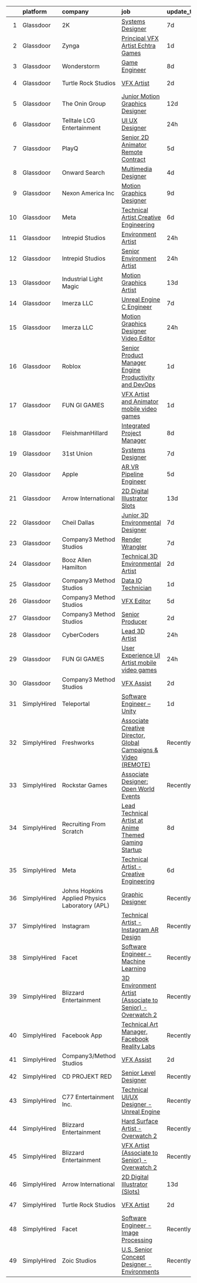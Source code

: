 

|    | platform    | company                                        | job                                                                                                                                                                                                                                                                                                                                                                                                                                                                                                                                                                                                                                                                                                                                                                                                                                                                                                                                                                                                                                                                                                                                                                                                                                                                                                                                                                                                                                                                         | update_time   | location                 |
|---:|:------------|:-----------------------------------------------|:----------------------------------------------------------------------------------------------------------------------------------------------------------------------------------------------------------------------------------------------------------------------------------------------------------------------------------------------------------------------------------------------------------------------------------------------------------------------------------------------------------------------------------------------------------------------------------------------------------------------------------------------------------------------------------------------------------------------------------------------------------------------------------------------------------------------------------------------------------------------------------------------------------------------------------------------------------------------------------------------------------------------------------------------------------------------------------------------------------------------------------------------------------------------------------------------------------------------------------------------------------------------------------------------------------------------------------------------------------------------------------------------------------------------------------------------------------------------------|:--------------|:-------------------------|
|  1 | Glassdoor   | 2K                                             | [Systems Designer](https://www.glassdoor.com/partner/jobListing.htm?pos=120&ao=1136043&s=58&guid=00000182afc3575c84f4cecb715b265b&src=GD_JOB_AD&t=SR&vt=w&ea=1&cs=1_c923e88a&cb=1660806191333&jobListingId=1008065562153&jrtk=3-0-1gans6ltjgrh9801-1gans6lu9ghrk801-b7b75e0972eae086-)                                                                                                                                                                                                                                                                                                                                                                                                                                                                                                                                                                                                                                                                                                                                                                                                                                                                                                                                                                                                                                                                                                                                                                                      | 7d            | San Mateo, CA            |
|  2 | Glassdoor   | Zynga                                          | [Principal VFX Artist   Echtra Games](https://www.glassdoor.com/partner/jobListing.htm?pos=112&ao=1136043&s=58&guid=00000182afc3575c84f4cecb715b265b&src=GD_JOB_AD&t=SR&vt=w&cs=1_22da9418&cb=1660806191330&jobListingId=1008075023804&jrtk=3-0-1gans6ltjgrh9801-1gans6lu9ghrk801-17d460c6f555c914-)                                                                                                                                                                                                                                                                                                                                                                                                                                                                                                                                                                                                                                                                                                                                                                                                                                                                                                                                                                                                                                                                                                                                                                        | 1d            | San Francisco, CA        |
|  3 | Glassdoor   | Wonderstorm                                    | [Game Engineer](https://www.glassdoor.com/partner/jobListing.htm?pos=128&ao=1136043&s=58&guid=00000182afc3575c84f4cecb715b265b&src=GD_JOB_AD&t=SR&vt=w&ea=1&cs=1_102ffde1&cb=1660806191335&jobListingId=1008063174389&jrtk=3-0-1gans6ltjgrh9801-1gans6lu9ghrk801-668657c57190f7bc-)                                                                                                                                                                                                                                                                                                                                                                                                                                                                                                                                                                                                                                                                                                                                                                                                                                                                                                                                                                                                                                                                                                                                                                                         | 8d            | Los Angeles, CA          |
|  4 | Glassdoor   | Turtle Rock Studios                            | [VFX Artist](https://www.glassdoor.com/partner/jobListing.htm?pos=111&ao=1136043&s=58&guid=00000182afc3575c84f4cecb715b265b&src=GD_JOB_AD&t=SR&vt=w&ea=1&cs=1_bb5e89ff&cb=1660806191330&jobListingId=1008072456026&jrtk=3-0-1gans6ltjgrh9801-1gans6lu9ghrk801-57d03678a461bf3d-)                                                                                                                                                                                                                                                                                                                                                                                                                                                                                                                                                                                                                                                                                                                                                                                                                                                                                                                                                                                                                                                                                                                                                                                            | 2d            | Lake Forest, CA          |
|  5 | Glassdoor   | The Onin Group                                 | [Junior Motion Graphics Designer](https://www.glassdoor.com/partner/jobListing.htm?pos=117&ao=1136043&s=58&guid=00000182afc3575c84f4cecb715b265b&src=GD_JOB_AD&t=SR&vt=w&ea=1&cs=1_7a004267&cb=1660806191333&jobListingId=1008056494956&jrtk=3-0-1gans6ltjgrh9801-1gans6lu9ghrk801-3b5c0a727db26ed9-)                                                                                                                                                                                                                                                                                                                                                                                                                                                                                                                                                                                                                                                                                                                                                                                                                                                                                                                                                                                                                                                                                                                                                                       | 12d           | Birmingham, AL           |
|  6 | Glassdoor   | Telltale   LCG Entertainment                   | [UI UX Designer](https://www.glassdoor.com/partner/jobListing.htm?pos=106&ao=1136043&s=58&guid=00000182afc3575c84f4cecb715b265b&src=GD_JOB_AD&t=SR&vt=w&ea=1&cs=1_d7d13854&cb=1660806191330&jobListingId=1008077348225&jrtk=3-0-1gans6ltjgrh9801-1gans6lu9ghrk801-d5910ed26c772035-)                                                                                                                                                                                                                                                                                                                                                                                                                                                                                                                                                                                                                                                                                                                                                                                                                                                                                                                                                                                                                                                                                                                                                                                        | 24h           | California               |
|  7 | Glassdoor   | PlayQ                                          | [Senior 2D Animator  Remote Contract ](https://www.glassdoor.com/partner/jobListing.htm?pos=126&ao=1136043&s=58&guid=00000182afc3575c84f4cecb715b265b&src=GD_JOB_AD&t=SR&vt=w&cs=1_8109085e&cb=1660806191335&jobListingId=1008069187269&jrtk=3-0-1gans6ltjgrh9801-1gans6lu9ghrk801-c36762c0bb91b9b0-)                                                                                                                                                                                                                                                                                                                                                                                                                                                                                                                                                                                                                                                                                                                                                                                                                                                                                                                                                                                                                                                                                                                                                                       | 5d            | Santa Monica, CA         |
|  8 | Glassdoor   | Onward Search                                  | [Multimedia Designer](https://www.glassdoor.com/partner/jobListing.htm?pos=103&ao=1110586&s=58&guid=00000182afc3575c84f4cecb715b265b&src=GD_JOB_AD&t=SR&vt=w&cs=1_872969ef&cb=1660806191329&jobListingId=1008069681768&cpc=451933188B21919D&jrtk=3-0-1gans6ltjgrh9801-1gans6lu9ghrk801-2d640572d98285ba--6NYlbfkN0B7YoEZZ2QAGDyEGGmBPAUWSHc1Mt3sMCn9FehKcWA3w0R0aH9tn_iPRcrT6N-MqNTmcJl1DGypGoLqyk3sPT4ZMdm2j0oFgF-VVNoKfFKYLre8WiRW1sp-lEyaK-hfZsNoW3GVhrya3sx2siXYusC84VllIXH1IgZ6OxaN7s5xvkJzumB-hIlfudCu8YpfcVWugJ7OUkb407QzaTFgAi0zRW4vHaDbfpwmfJ4-0ThhppfthOrHkBtMpSFJ9-pWYwASGBD9HBhbpgCIx1hPwWQAyce3a2kYrk4tNzA7C_qmRGwqGpfQq7bzsY87mJzDRV0TEVhp5Q23eUKdX7XMU1imzqrBVKqoV3oMkzXz-31Qj7YCmIYC3vfSwdJeNL-b2zLw6Xfx0UPDNqREcui6y9iI8vlkDec4jM1Erbjm1mmVduYaGwoqaIsI5YuvjWPKfTc_27bjIOYTi3k5xT1ur-r-ZlU2B_eljLhzwSUr5s0alCa9FpDmCiw9tGfpbRaWoTUFPCAVM44v1hCMRqi_QCUej1j9dYzVGC_koD0Ak2gXlhMtSImYfPbqfDlqorSE7Z9M08XIZQjwpJx7Gf9rmmL9dWWYGzWu8Z850CjCMT7horps9oyIbH7Jt6X1k9eCOfQB_7sni77Vj7lnXST86d-H1Svic1hKznWwjGmooftniz4LuIwD8ufvXBBjaVJRcTyij6XzuwhBXWSf6OKlXosEnYMFL79WwfECB9F_e8B47_4U2z6XCthF01h8uqIAfeAxkB1EpJyZY_ARnIIEdIFAArvn94I4Euq2w2LyMwvRDrf-XFlBKDsAErwsggknbFtN31Y2lnJyyVAIHn70Fqimi0Kzh9AAEtBSHvLhcTzD4JWW41DC3IWHs1kbCK14LcazFSEFsU0cWEYdMaxTXrDz-hdDIIDVgQ0bWdQrDQcITt_5jThDy1m5bCFLm1jSRzQH95Sq-LycR4RYuC0u8bjXH718C-f4q-ibh5tvIuNrCeofVjsG8d1I)                                                                                                   | 4d            | Springfield, MA          |
|  9 | Glassdoor   | Nexon America Inc                              | [Motion Graphics Designer](https://www.glassdoor.com/partner/jobListing.htm?pos=121&ao=1136043&s=58&guid=00000182afc3575c84f4cecb715b265b&src=GD_JOB_AD&t=SR&vt=w&ea=1&cs=1_012eca44&cb=1660806191333&jobListingId=1008061552056&jrtk=3-0-1gans6ltjgrh9801-1gans6lu9ghrk801-b216ac2c52511ce2-)                                                                                                                                                                                                                                                                                                                                                                                                                                                                                                                                                                                                                                                                                                                                                                                                                                                                                                                                                                                                                                                                                                                                                                              | 9d            | El Segundo, CA           |
| 10 | Glassdoor   | Meta                                           | [Technical Artist   Creative Engineering](https://www.glassdoor.com/partner/jobListing.htm?pos=101&ao=1110586&s=58&guid=00000182afc3575c84f4cecb715b265b&src=GD_JOB_AD&t=SR&vt=w&cs=1_e7897b3e&cb=1660806191329&jobListingId=1008067771030&cpc=26740BCDE5E48596&jrtk=3-0-1gans6ltjgrh9801-1gans6lu9ghrk801-1da363b5fdcfe69b--6NYlbfkN0DYl4UJW4r1Vl7FEn6T9F-rD9lpC-0oMJVSiWjK_MGUd8e8cHXcpv6KPyjLHZEfqkU_XyKy2aMazqvwtb4jLXqdrJDgWqRMdZzDm3QnlMP6SY4uOwq4hh6l7Ys33tkNGRVhftqYXq-Cp0a8WihaWmhXsxwvVili8y6RJmZdNTLKL41ELPZJd4GT5t36KbP6OX5MRYQsOPQn_rm1aQkZdeMm2CFpHWZJYlDAhNtQ6RLYqc6EuNtXfD-cWDPRiyggOKHRoxYJBwoXbngs-iuaWmW6cY0XcFaCMb7e0EIyzh31A8ZpRDpL7eUlyXjKfe7hnxrOWck0IXV_MIIx7zcREQNuK9QohT-tDHkKQHMw9T_HRa5CvZZN-439av65Uc8vsuVd9UrmyZZoSbmfyNf62Jvb7SsqGn042h79DvBZ6w-QABR1YuU6dGlcqljIPkhTpzVWVJXkAtxbCdJdfxSJ6RHDCXQVfcpZPy_lLAYrma2WbILFpeD_YZVSrKq_rb1UGRPEC7TBpH4HwWhGCVD08BYucYtK9EDZ868WJlffPHsz3BlxKNEzUQmRJLlxVXkQmcGM7mRRSiso4eH22x0ZQR-OzUmPrOYnOikaTBZcTUndEmKbSC3IgQpXULCZEJVxPQVmQQBljZelhOVotwJxXrX0Pfv70xpY5bN4wWHG157bUwODoQWDHBUuF8aoFLh-P1wEIV9ZBGlDniFZDcWeWue2-Gr40iVO5oXlm2sebNYO8pqZEhnCv605NciSTrMe7QFWeUEhzjw2VpECTGNV70ZKTnjhErsdpybhIiq-8uQCrCLi1i0Sk-K8gH-jJ8Z29VSrMzO80FUA6d6PCb5KGnJDzp227GTYne3xjjs2LboW85hNfGbafhR3pnwbdeTGolXccnWINulblXt7N8WK5r_4QrfqceesO7luQ2t4ADKzUskQHFfREYsf_d5o32l2T2VODKbpwFKgygxPCEl6VIy6iOqoGYv1jmaBBuG0w0qUHJqV3QsRZGwfu4seIo_pjzAgHpzQuPp8feeNjvF4zrx56RS3l0_oKrpbgsrKABE-RVSdWvQGdV88aTbOTwb437A%3D) | 6d            | Menlo Park, CA           |
| 11 | Glassdoor   | Intrepid Studios                               | [Environment Artist](https://www.glassdoor.com/partner/jobListing.htm?pos=113&ao=1136043&s=58&guid=00000182afc3575c84f4cecb715b265b&src=GD_JOB_AD&t=SR&vt=w&cs=1_b5c110cc&cb=1660806191330&jobListingId=1008077643529&jrtk=3-0-1gans6ltjgrh9801-1gans6lu9ghrk801-5375491e05766474-)                                                                                                                                                                                                                                                                                                                                                                                                                                                                                                                                                                                                                                                                                                                                                                                                                                                                                                                                                                                                                                                                                                                                                                                         | 24h           | San Diego, CA            |
| 12 | Glassdoor   | Intrepid Studios                               | [Senior Environment Artist](https://www.glassdoor.com/partner/jobListing.htm?pos=130&ao=1136043&s=58&guid=00000182afc3575c84f4cecb715b265b&src=GD_JOB_AD&t=SR&vt=w&cs=1_4c0ed63e&cb=1660806191335&jobListingId=1008077643557&jrtk=3-0-1gans6ltjgrh9801-1gans6lu9ghrk801-ff75fddf9610f950-)                                                                                                                                                                                                                                                                                                                                                                                                                                                                                                                                                                                                                                                                                                                                                                                                                                                                                                                                                                                                                                                                                                                                                                                  | 24h           | San Diego, CA            |
| 13 | Glassdoor   | Industrial Light   Magic                       | [Motion Graphics Artist](https://www.glassdoor.com/partner/jobListing.htm?pos=124&ao=1136043&s=58&guid=00000182afc3575c84f4cecb715b265b&src=GD_JOB_AD&t=SR&vt=w&cs=1_f3c00cc4&cb=1660806191333&jobListingId=1008052932110&jrtk=3-0-1gans6ltjgrh9801-1gans6lu9ghrk801-b7ae0bdd1b12fd40-)                                                                                                                                                                                                                                                                                                                                                                                                                                                                                                                                                                                                                                                                                                                                                                                                                                                                                                                                                                                                                                                                                                                                                                                     | 13d           | San Francisco, CA        |
| 14 | Glassdoor   | Imerza  LLC                                    | [Unreal Engine   C   Engineer](https://www.glassdoor.com/partner/jobListing.htm?pos=118&ao=1136043&s=58&guid=00000182afc3575c84f4cecb715b265b&src=GD_JOB_AD&t=SR&vt=w&ea=1&cs=1_9cd85360&cb=1660806191333&jobListingId=1008064153668&jrtk=3-0-1gans6ltjgrh9801-1gans6lu9ghrk801-d0e7591fb852b818-)                                                                                                                                                                                                                                                                                                                                                                                                                                                                                                                                                                                                                                                                                                                                                                                                                                                                                                                                                                                                                                                                                                                                                                          | 7d            | Remote                   |
| 15 | Glassdoor   | Imerza  LLC                                    | [Motion Graphics Designer Video Editor](https://www.glassdoor.com/partner/jobListing.htm?pos=109&ao=1136043&s=58&guid=00000182afc3575c84f4cecb715b265b&src=GD_JOB_AD&t=SR&vt=w&ea=1&cs=1_ef9501f3&cb=1660806191330&jobListingId=1008075848491&jrtk=3-0-1gans6ltjgrh9801-1gans6lu9ghrk801-6ca1c1b9b1645274-)                                                                                                                                                                                                                                                                                                                                                                                                                                                                                                                                                                                                                                                                                                                                                                                                                                                                                                                                                                                                                                                                                                                                                                 | 24h           | Sarasota, FL             |
| 16 | Glassdoor   | Roblox                                         | [Senior Product Manager   Engine Productivity and DevOps](https://www.glassdoor.com/partner/jobListing.htm?pos=119&ao=1136043&s=58&guid=00000182afc3575c84f4cecb715b265b&src=GD_JOB_AD&t=SR&vt=w&cs=1_b516fbfb&cb=1660806191333&jobListingId=1008073171273&jrtk=3-0-1gans6ltjgrh9801-1gans6lu9ghrk801-4eba770f95723e50-)                                                                                                                                                                                                                                                                                                                                                                                                                                                                                                                                                                                                                                                                                                                                                                                                                                                                                                                                                                                                                                                                                                                                                    | 1d            | San Mateo, CA            |
| 17 | Glassdoor   | FUN GI GAMES                                   | [VFX Artist and Animator  mobile video games ](https://www.glassdoor.com/partner/jobListing.htm?pos=116&ao=1136043&s=58&guid=00000182afc3575c84f4cecb715b265b&src=GD_JOB_AD&t=SR&vt=w&ea=1&cs=1_0d8d2bdf&cb=1660806191331&jobListingId=1008074799493&jrtk=3-0-1gans6ltjgrh9801-1gans6lu9ghrk801-b90be397940a31e5-)                                                                                                                                                                                                                                                                                                                                                                                                                                                                                                                                                                                                                                                                                                                                                                                                                                                                                                                                                                                                                                                                                                                                                          | 1d            | El Segundo, CA           |
| 18 | Glassdoor   | FleishmanHillard                               | [Integrated Project Manager](https://www.glassdoor.com/partner/jobListing.htm?pos=127&ao=1136043&s=58&guid=00000182afc3575c84f4cecb715b265b&src=GD_JOB_AD&t=SR&vt=w&cs=1_781ee91a&cb=1660806191335&jobListingId=1008062135565&jrtk=3-0-1gans6ltjgrh9801-1gans6lu9ghrk801-3d15de2ebd0157e4-)                                                                                                                                                                                                                                                                                                                                                                                                                                                                                                                                                                                                                                                                                                                                                                                                                                                                                                                                                                                                                                                                                                                                                                                 | 8d            | New York, NY             |
| 19 | Glassdoor   | 31st Union                                     | [Systems Designer](https://www.glassdoor.com/partner/jobListing.htm?pos=107&ao=1136043&s=58&guid=00000182afc3575c84f4cecb715b265b&src=GD_JOB_AD&t=SR&vt=w&cs=1_790fa0d6&cb=1660806191330&jobListingId=1008065562154&jrtk=3-0-1gans6ltjgrh9801-1gans6lu9ghrk801-ff11eba667e39b69-)                                                                                                                                                                                                                                                                                                                                                                                                                                                                                                                                                                                                                                                                                                                                                                                                                                                                                                                                                                                                                                                                                                                                                                                           | 7d            | San Mateo, CA            |
| 20 | Glassdoor   | Apple                                          | [AR VR Pipeline Engineer](https://www.glassdoor.com/partner/jobListing.htm?pos=102&ao=1110586&s=58&guid=00000182afc3575c84f4cecb715b265b&src=GD_JOB_AD&t=SR&vt=w&cs=1_1b79527e&cb=1660806191329&jobListingId=1008068025666&cpc=FB7E4A1762AE5BEC&jrtk=3-0-1gans6ltjgrh9801-1gans6lu9ghrk801-3e31f7e030a619a9--6NYlbfkN0BvKrLyj5gPmtZO9T8euul8TCxuuKNOtzRJOomxnwSEodTz2Bc-sPZl1dBMH13w-jOn-z4oREFcRMKxAO_d9jckgdAmZNeCH-vBMb5EZYWWQn24NRKpSKGkgq8Fq87y_RqJ-aFc0OpujB-kyuL0R_EaAYBNg7OCR3OEqNr7_vy0sNmeprsGy3L1M2RmDYlht2BqUCHIV27-nGCQMTKJYqQpatqoFJvVMJmVmtOqOAqrIIlD7vsfXdb3hVoajMSuGNnfFxv-KDnWdBmDXMDH-i0uHVvlFUUxD2CU8MLMp9KgHp_h81v5xzE1fGaPWQciD2NQ-WKaq_BZiBB7bcf6QeAfx4pTCZqSq47KIZTUM1pG0x6N2r3RnNdJbXo-0edBJIrhl4Eqa8QXYBA1SJ9Pwt7iQ9if58KNlnhmYQkzDAwuRtLhP7Yub1RkzehoAL3CWABW7qY4iiECoD4vovh8jS6ehV1AUd5c5peyX125K0etxsfgYjSR3o37-PHiKik8dOGfRIE-Qd1TcJWuMSnMtamZhhzSgNccWQCUNlCwEcl6788u3qD0ltWzgZrsTtupujb8w4KzEbyQYiyLp1FaKATdd-s8cXV3NZbhFZwQ7Etrgo1qiLPlkmIRsh9oI22p-GSACwyK5Zff8GmKnTvMfPPldA_MKyVUNjoCANBTK6gFYKvahCFAjmqajw5ewclXh3j-OnHqxquETEnEDJPWn1m0g9PTby41ZWBeKl7LKkYEaxsKMnRuA6VSmFwBQDeJATR9ze9t6G87f6SZWoWyr6Q4TfCkDN6ZNFdvEnHHmvsx2r4UtvHeff4QdogeMX--cWBThtKwyVx3_hupjBs4dPAsqPHL6rnSIGjMN3ids4SrFkq1y4AQpcE0sxEti6clkTXaSivVJJXOmOLxcn7F2OGgIt8k-Ao-e4CmYj7WzPBRBCvAHoWysjTtdUpTi9JHp3HNYzuIsc5wiA%3D%3D)                                                                                                                                   | 5d            | Seattle, WA              |
| 21 | Glassdoor   | Arrow International                            | [2D Digital Illustrator  Slots ](https://www.glassdoor.com/partner/jobListing.htm?pos=123&ao=1136043&s=58&guid=00000182afc3575c84f4cecb715b265b&src=GD_JOB_AD&t=SR&vt=w&ea=1&cs=1_7fa87eaa&cb=1660806191333&jobListingId=1008054677694&jrtk=3-0-1gans6ltjgrh9801-1gans6lu9ghrk801-6442a48a7ac6fe1f-)                                                                                                                                                                                                                                                                                                                                                                                                                                                                                                                                                                                                                                                                                                                                                                                                                                                                                                                                                                                                                                                                                                                                                                        | 13d           | Greenville, NC           |
| 22 | Glassdoor   | Cheil Dallas                                   | [Junior 3D Environmental Designer](https://www.glassdoor.com/partner/jobListing.htm?pos=114&ao=1136043&s=58&guid=00000182afc3575c84f4cecb715b265b&src=GD_JOB_AD&t=SR&vt=w&ea=1&cs=1_a6bbdbf7&cb=1660806191330&jobListingId=1008064407489&jrtk=3-0-1gans6ltjgrh9801-1gans6lu9ghrk801-1ab3087d1c2e9b60-)                                                                                                                                                                                                                                                                                                                                                                                                                                                                                                                                                                                                                                                                                                                                                                                                                                                                                                                                                                                                                                                                                                                                                                      | 7d            | Plano, TX                |
| 23 | Glassdoor   | Company3 Method Studios                        | [Render Wrangler](https://www.glassdoor.com/partner/jobListing.htm?pos=115&ao=1136043&s=58&guid=00000182afc3575c84f4cecb715b265b&src=GD_JOB_AD&t=SR&vt=w&ea=1&cs=1_7e86f4bf&cb=1660806191330&jobListingId=1008065195619&jrtk=3-0-1gans6ltjgrh9801-1gans6lu9ghrk801-1b5c6983f5583d83-)                                                                                                                                                                                                                                                                                                                                                                                                                                                                                                                                                                                                                                                                                                                                                                                                                                                                                                                                                                                                                                                                                                                                                                                       | 7d            | Los Angeles, CA          |
| 24 | Glassdoor   | Booz Allen Hamilton                            | [Technical 3D Environmental Artist](https://www.glassdoor.com/partner/jobListing.htm?pos=122&ao=1136043&s=58&guid=00000182afc3575c84f4cecb715b265b&src=GD_JOB_AD&t=SR&vt=w&cs=1_8cd0672c&cb=1660806191333&jobListingId=1008072673997&jrtk=3-0-1gans6ltjgrh9801-1gans6lu9ghrk801-9c08369b09d39890-)                                                                                                                                                                                                                                                                                                                                                                                                                                                                                                                                                                                                                                                                                                                                                                                                                                                                                                                                                                                                                                                                                                                                                                          | 2d            | Austin, TX               |
| 25 | Glassdoor   | Company3 Method Studios                        | [Data IO Technician](https://www.glassdoor.com/partner/jobListing.htm?pos=125&ao=1136043&s=58&guid=00000182afc3575c84f4cecb715b265b&src=GD_JOB_AD&t=SR&vt=w&ea=1&cs=1_12524147&cb=1660806191334&jobListingId=1008074790942&jrtk=3-0-1gans6ltjgrh9801-1gans6lu9ghrk801-ce2fa6ee1f6f8ed8-)                                                                                                                                                                                                                                                                                                                                                                                                                                                                                                                                                                                                                                                                                                                                                                                                                                                                                                                                                                                                                                                                                                                                                                                    | 1d            | New York, NY             |
| 26 | Glassdoor   | Company3 Method Studios                        | [VFX Editor](https://www.glassdoor.com/partner/jobListing.htm?pos=108&ao=1136043&s=58&guid=00000182afc3575c84f4cecb715b265b&src=GD_JOB_AD&t=SR&vt=w&ea=1&cs=1_7ba342b1&cb=1660806191330&jobListingId=1008069464824&jrtk=3-0-1gans6ltjgrh9801-1gans6lu9ghrk801-1b5ee7c230db78c1-)                                                                                                                                                                                                                                                                                                                                                                                                                                                                                                                                                                                                                                                                                                                                                                                                                                                                                                                                                                                                                                                                                                                                                                                            | 5d            | Santa Monica, CA         |
| 27 | Glassdoor   | Company3 Method Studios                        | [Senior Producer](https://www.glassdoor.com/partner/jobListing.htm?pos=129&ao=1136043&s=58&guid=00000182afc3575c84f4cecb715b265b&src=GD_JOB_AD&t=SR&vt=w&ea=1&cs=1_51bb95a8&cb=1660806191335&jobListingId=1008072469620&jrtk=3-0-1gans6ltjgrh9801-1gans6lu9ghrk801-e4c24715f0917e99-)                                                                                                                                                                                                                                                                                                                                                                                                                                                                                                                                                                                                                                                                                                                                                                                                                                                                                                                                                                                                                                                                                                                                                                                       | 2d            | New York, NY             |
| 28 | Glassdoor   | CyberCoders                                    | [Lead 3D Artist](https://www.glassdoor.com/partner/jobListing.htm?pos=104&ao=1110586&s=58&guid=00000182afc3575c84f4cecb715b265b&src=GD_JOB_AD&t=SR&vt=w&ea=1&cs=1_ab621d5e&cb=1660806191329&jobListingId=1008077463693&cpc=AC285F3A3ECA6BB0&jrtk=3-0-1gans6ltjgrh9801-1gans6lu9ghrk801-8aac0021143fc8a2--6NYlbfkN0CpFJQzrgRR8WqXWK1qKKEqALWJw739KlKqr2H-MSI4eoBlI4EFrmor2FYZMP3muM1x9lhn86-8vVifV-prPUT-7c11jlEBcf5F3ULRjv8KW8bui3ffWf1GhZ2RVKs2Ur8_xsjOGXygJr9si4VSXcdMPcD_osstPqYjjkmsL1TltbGPTj_TLJJrAJaW-r6oUM9O6Ol0GSxMMm14s8H6rrrpwYz7KOOCycdjygiqSeLqrvACJybr3roBNPCv7YqNl3mGujU-hpBqlM0U-mHxYXPHVwXEmJl5vsKU-XT8DuqBLHBm-XkgMzcCq09o6qKm7T_KpeKatvEVJNbubL4Jwa5wgMQrHNZ_vd8bBZxFzKCM8ytlbrvyJhd8LbJkenlAXFfyHroluxfoiRlBygNTFCO42jj7rq44buVWBqNT4903chSIm1sUJgeE-F5YvOj-5HK8vQ0inyvmW07W1zjMBXvQ9NUWKhrYqKpaiK-_sJ96qIu3yB9qi0Vx4sN_69yeimoUcwhpg0501wEFSGYNqIqfQNbXUIVlMqad-IpmD-4NLdHRocnIp3uTsycPL8uHyBIKj7YELW75fPOHbZq9ZaG2ZSfMKE0VAXCSqhoxDmCrF6ZtATq8WNx-WDCZ8ssZ0bGo5jqlrD0snUHj_rzTzYzVOa4lBTM0V3EfM-1J43vS9wt_FcMSa-PTH_lM_Y1qbBf8veLBHRvs8FMBumxrHFpd0dHZCtN4_JlJat9HfBC6v0zdcxgc1lIeIpWTaT0XaRmmlelMUVnIe9E_lT2Fmt9jMMdlV5q-_MLJccDSuHdkXN1R0NxPifa6hW5Ly9OlgqZwxWVikZq1bJelT9MslAzQw1ucz4AkKV9gVzkGgH-DAm_gJP4uC0cC0vQgZJW9CER638nrj1jD1VXEHwWjwDGPr82SJhhbqYTF1wR7EGD6aKzF5CSMu8GaHQahuEfv7pMLJOgAqr84_mPC9pOAQNrqD8CmKSfSKR44mYeGBXk4rg%3D%3D)                                                                                                       | 24h           | Los Angeles, CA          |
| 29 | Glassdoor   | FUN GI GAMES                                   | [User Experience   UI Artist  mobile video games ](https://www.glassdoor.com/partner/jobListing.htm?pos=110&ao=1136043&s=58&guid=00000182afc3575c84f4cecb715b265b&src=GD_JOB_AD&t=SR&vt=w&ea=1&cs=1_64671e55&cb=1660806191330&jobListingId=1008076401319&jrtk=3-0-1gans6ltjgrh9801-1gans6lu9ghrk801-f0cd89177fe8e76c-)                                                                                                                                                                                                                                                                                                                                                                                                                                                                                                                                                                                                                                                                                                                                                                                                                                                                                                                                                                                                                                                                                                                                                      | 24h           | El Segundo, CA           |
| 30 | Glassdoor   | Company3 Method Studios                        | [VFX Assist](https://www.glassdoor.com/partner/jobListing.htm?pos=105&ao=1136043&s=58&guid=00000182afc3575c84f4cecb715b265b&src=GD_JOB_AD&t=SR&vt=w&ea=1&cs=1_dd8dac31&cb=1660806191329&jobListingId=1008072978270&jrtk=3-0-1gans6ltjgrh9801-1gans6lu9ghrk801-ddbff146cf3d76c6-)                                                                                                                                                                                                                                                                                                                                                                                                                                                                                                                                                                                                                                                                                                                                                                                                                                                                                                                                                                                                                                                                                                                                                                                            | 2d            | New York, NY             |
| 31 | SimplyHired | Teleportal                                     | [Software Engineer – Unity](https://www.simplyhired.com/job/U01SrNCdaTYrZ4QRxBfL5yHDd4v1jD1-oTLFHKeuSIyfvwU1yzfxvQ?q=vfx+designer)                                                                                                                                                                                                                                                                                                                                                                                                                                                                                                                                                                                                                                                                                                                                                                                                                                                                                                                                                                                                                                                                                                                                                                                                                                                                                                                                          | 1d            | Culver City, CA          |
| 32 | SimplyHired | Freshworks                                     | [Associate Creative Director, Global Campaigns & Video (REMOTE)](https://www.simplyhired.com/job/5ElCwH5SLy50PlDyWwa5h2ixj-Wp0aniY4EbLLyNC4fMnB1yq0hbpg?q=vfx+designer)                                                                                                                                                                                                                                                                                                                                                                                                                                                                                                                                                                                                                                                                                                                                                                                                                                                                                                                                                                                                                                                                                                                                                                                                                                                                                                     | Recently      | San Mateo, CA            |
| 33 | SimplyHired | Rockstar Games                                 | [Associate Designer: Open World Events](https://www.simplyhired.com/job/vdV8vlT3gviLv2JCIKjxS72bf-KmVFeMRA0oYSRtEaTI4YyrugfY7Q?q=vfx+designer)                                                                                                                                                                                                                                                                                                                                                                                                                                                                                                                                                                                                                                                                                                                                                                                                                                                                                                                                                                                                                                                                                                                                                                                                                                                                                                                              | Recently      | Carlsbad, CA             |
| 34 | SimplyHired | Recruiting From Scratch                        | [Lead Technical Artist at Anime Themed Gaming Startup](https://www.simplyhired.com/job/Kff7HCcjfkX4e4z3RdaaH5MZIK41zge-eoZJmtkUpwAUD2nKtq-lVw?q=vfx+designer)                                                                                                                                                                                                                                                                                                                                                                                                                                                                                                                                                                                                                                                                                                                                                                                                                                                                                                                                                                                                                                                                                                                                                                                                                                                                                                               | 8d            | Frisco, TX +89 locations |
| 35 | SimplyHired | Meta                                           | [Technical Artist - Creative Engineering](https://www.simplyhired.com/job/G5l8S4O5i7LZl4AawLI_HWOfwlD81bu9gNRDfwxL9jZF0HBsgvh_Hw?q=vfx+designer)                                                                                                                                                                                                                                                                                                                                                                                                                                                                                                                                                                                                                                                                                                                                                                                                                                                                                                                                                                                                                                                                                                                                                                                                                                                                                                                            | 6d            | Menlo Park, CA           |
| 36 | SimplyHired | Johns Hopkins Applied Physics Laboratory (APL) | [Graphic Designer](https://www.simplyhired.com/job/qGHtNnvDZsyi1u2c2ajCp71Ah6JDiPm6mQMoy7LUhAGhl3nNdI7Peg?q=vfx+designer)                                                                                                                                                                                                                                                                                                                                                                                                                                                                                                                                                                                                                                                                                                                                                                                                                                                                                                                                                                                                                                                                                                                                                                                                                                                                                                                                                   | Recently      | Laurel, MD               |
| 37 | SimplyHired | Instagram                                      | [Technical Artist - Instagram AR Design](https://www.simplyhired.com/job/LcnNBnZLRs0qhcUAJ4TKL_WJrFTAXoR8nmQSR_wzLzme7ccDm9MxiQ?q=vfx+designer)                                                                                                                                                                                                                                                                                                                                                                                                                                                                                                                                                                                                                                                                                                                                                                                                                                                                                                                                                                                                                                                                                                                                                                                                                                                                                                                             | Recently      | San Francisco, CA        |
| 38 | SimplyHired | Facet                                          | [Software Engineer - Machine Learning](https://www.simplyhired.com/job/rRl7LpYqGiIowLAwzbrNzMgXtXTFbKgtp-z9fo66PKEqX4Q6nYlO_w?q=vfx+designer)                                                                                                                                                                                                                                                                                                                                                                                                                                                                                                                                                                                                                                                                                                                                                                                                                                                                                                                                                                                                                                                                                                                                                                                                                                                                                                                               | Recently      | San Francisco, CA        |
| 39 | SimplyHired | Blizzard Entertainment                         | [3D Environment Artist (Associate to Senior) - Overwatch 2](https://www.simplyhired.com/job/pw88DtF0EULjjFMy83MMr_Hg0HBZII6DCgYGL9C12joglMD-Z-Xwnw?q=vfx+designer)                                                                                                                                                                                                                                                                                                                                                                                                                                                                                                                                                                                                                                                                                                                                                                                                                                                                                                                                                                                                                                                                                                                                                                                                                                                                                                          | Recently      | Irvine, CA               |
| 40 | SimplyHired | Facebook App                                   | [Technical Art Manager, Facebook Reality Labs](https://www.simplyhired.com/job/SaCxNEp2ripL1g9h_yS5P2BXExX71-jZEQCuADsvER2xUEivykHroQ?q=vfx+designer)                                                                                                                                                                                                                                                                                                                                                                                                                                                                                                                                                                                                                                                                                                                                                                                                                                                                                                                                                                                                                                                                                                                                                                                                                                                                                                                       | Recently      | Remote                   |
| 41 | SimplyHired | Company3/Method Studios                        | [VFX Assist](https://www.simplyhired.com/job/ENgspAYczPg2H698kXNgI0NwisvVH9m09pvXXK8uY444DwpcvyeRaw?q=vfx+designer)                                                                                                                                                                                                                                                                                                                                                                                                                                                                                                                                                                                                                                                                                                                                                                                                                                                                                                                                                                                                                                                                                                                                                                                                                                                                                                                                                         | 2d            | New York, NY             |
| 42 | SimplyHired | CD PROJEKT RED                                 | [Senior Level Designer](https://www.simplyhired.com/job/bM3_QEVwUHlyX8THj_9V_-a3UAtG7nwA9OG_3eHgCQLrg4Y3de8Wqg?q=vfx+designer)                                                                                                                                                                                                                                                                                                                                                                                                                                                                                                                                                                                                                                                                                                                                                                                                                                                                                                                                                                                                                                                                                                                                                                                                                                                                                                                                              | Recently      | Boston, MA               |
| 43 | SimplyHired | C77 Entertainment Inc.                         | [Technical UI/UX Designer - Unreal Engine](https://www.simplyhired.com/job/ddo7IuGIqy9U5x6JPp1Ta_OEeD2Q3JspU5GXOk3NbZ0kZFNZXYo1kA?q=vfx+designer)                                                                                                                                                                                                                                                                                                                                                                                                                                                                                                                                                                                                                                                                                                                                                                                                                                                                                                                                                                                                                                                                                                                                                                                                                                                                                                                           | Recently      | Bellevue, WA             |
| 44 | SimplyHired | Blizzard Entertainment                         | [Hard Surface Artist - Overwatch 2](https://www.simplyhired.com/job/6UbuxcizWm0FGl0VWvCtYyHq-2-jjcWZ_YsxRvD4XaS9M8_zOx_FMA?q=vfx+designer)                                                                                                                                                                                                                                                                                                                                                                                                                                                                                                                                                                                                                                                                                                                                                                                                                                                                                                                                                                                                                                                                                                                                                                                                                                                                                                                                  | Recently      | Irvine, CA               |
| 45 | SimplyHired | Blizzard Entertainment                         | [VFX Artist (Associate to Senior) - Overwatch 2](https://www.simplyhired.com/job/2d70J5UkkZ2YmvlvJfcaEqf0vVFEZwLt57euRMmQlk3Afx_2Q_gYzw?q=vfx+designer)                                                                                                                                                                                                                                                                                                                                                                                                                                                                                                                                                                                                                                                                                                                                                                                                                                                                                                                                                                                                                                                                                                                                                                                                                                                                                                                     | Recently      | Irvine, CA               |
| 46 | SimplyHired | Arrow International                            | [2D Digital Illustrator (Slots)](https://www.simplyhired.com/job/jXPPxBi5DlglAfF2JDjIQcH5lNeB28pUF4JTOKd2H2Rvw8AseLB_DA?q=vfx+designer)                                                                                                                                                                                                                                                                                                                                                                                                                                                                                                                                                                                                                                                                                                                                                                                                                                                                                                                                                                                                                                                                                                                                                                                                                                                                                                                                     | 13d           | Greenville, NC           |
| 47 | SimplyHired | Turtle Rock Studios                            | [VFX Artist](https://www.simplyhired.com/job/2mlEAiLGwsfi20BWLqP8iaOfgvHQTkqScgZ9IOyrRj6dd1lxVs0jbQ?q=vfx+designer)                                                                                                                                                                                                                                                                                                                                                                                                                                                                                                                                                                                                                                                                                                                                                                                                                                                                                                                                                                                                                                                                                                                                                                                                                                                                                                                                                         | 2d            | Lake Forest, CA          |
| 48 | SimplyHired | Facet                                          | [Software Engineer - Image Processing](https://www.simplyhired.com/job/3znJCHAbYihtiOtJFInlFf2aFXm1CnGM03gqrMJxz8VyZGoe0lHYMg?q=vfx+designer)                                                                                                                                                                                                                                                                                                                                                                                                                                                                                                                                                                                                                                                                                                                                                                                                                                                                                                                                                                                                                                                                                                                                                                                                                                                                                                                               | Recently      | San Francisco, CA        |
| 49 | SimplyHired | Zoic Studios                                   | [U.S. Senior Concept Designer - Environments](https://www.simplyhired.com/job/bhlPvbIfpy89gwNzleIVEH9hsbIWu1ikreQXwg3OPY7h_mzIkI9J6A?q=vfx+designer)                                                                                                                                                                                                                                                                                                                                                                                                                                                                                                                                                                                                                                                                                                                                                                                                                                                                                                                                                                                                                                                                                                                                                                                                                                                                                                                        | Recently      | Remote                   |